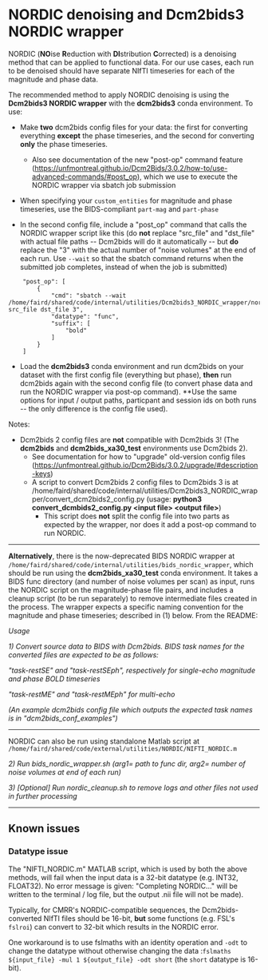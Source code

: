 # NORDIC denoising and Dcm2bids3 NORDIC wrapper

NORDIC (**NO**ise **R**eduction with **DI**stribution **C**orrected) is a denoising method that can be applied to functional data. For our use cases, each run to be denoised should have separate NIfTI timeseries for each of the magnitude and phase data.

The recommended method to apply NORDIC denoising is using the **Dcm2bids3 NORDIC wrapper** with the **dcm2bids3** conda environment. To use:

- Make **two** dcm2bids config files for your data: the first for converting everything **except** the phase timeseries, and the second for converting **only** the phase timeseries.

  - Also see documentation of the new "post-op" command feature (https://unfmontreal.github.io/Dcm2Bids/3.0.2/how-to/use-advanced-commands/#post_op), which we use to execute the NORDIC wrapper via sbatch job submission 
- When specifying your `custom_entities` for magnitude and phase timeseries, use the BIDS-compliant `part-mag` and `part-phase` 
- In the second config file, include a "post_op" command that calls the NORDIC wrapper script like this (do **not** replace "src_file" and "dst_file" with actual file paths -- Dcm2bids will do it automatically -- but **do** replace the "3" with the actual number of "noise volumes" at the end of each run. Use `--wait` so that the sbatch command returns when the submitted job completes, instead of when the job is submitted)
```
    "post_op": [
        {
            "cmd": "sbatch --wait /home/faird/shared/code/internal/utilities/Dcm2bids3_NORDIC_wrapper/nordicsbatch.sh src_file dst_file 3",
            "datatype": "func",
            "suffix": [
                "bold"
            ]
        }
    ]
```
- Load the **dcm2bids3** conda environment and run dcm2bids on your dataset with the first config file (everything but phase), **then** run dcm2bids again with the second config file (to convert phase data and run the NORDIC wrapper via post-op command). **Use the same options for input / output paths, particpant and session ids on both runs -- the only difference is the config file used).

Notes:
- Dcm2bids 2 config files are **not** compatible with Dcm2bids 3! (The **dcm2bids** and **dcm2bids_xa30_test** environments use Dcm2bids 2).
  -  See documentation for how to "upgrade" old-version config files (https://unfmontreal.github.io/Dcm2Bids/3.0.2/upgrade/#description-keys)
  - A script to convert Dcm2bids 2 config files to Dcm2bids 3 is at /home/faird/shared/code/internal/utilities/Dcm2bids3_NORDIC_wrapper/convert_dcm2bids2_config.py (usage: **python3 convert_dcmbids2_config.py \<input file\> \<output file\>**)
    - This script does **not** split the config file into two parts as expected by the wrapper, nor does it add a post-op command to run NORDIC.
---

**Alternatively**, there is the now-deprecated BIDS NORDIC wrapper at `/home/faird/shared/code/internal/utilities/bids_nordic_wrapper`, which should be run using the **dcm2bids_xa30_test** conda environment. It takes a BIDS func directory (and number of noise volumes per scan) as input, runs the NORDIC script on the magnitude-phase file pairs, and includes a cleanup script (to be run separately) to remove intermediate files created in the process. The wrapper expects a specific naming convention for the magnitude and phase timeseries; described in (1) below. From the README:


_Usage_


_1) Convert source data to BIDS with Dcm2bids. BIDS task names for the converted files are expected to be as follows:_


_"task-restSE" and "task-restSEph", respectively for single-echo magnitude and phase BOLD timeseries_


_"task-restME" and "task-restMEph" for multi-echo_


_(An example dcm2bids config file which outputs the expected task names is in "dcm2bids_conf_examples")_

---

NORDIC can also be run using standalone Matlab script at `/home/faird/shared/code/external/utilities/NORDIC/NIFTI_NORDIC.m`
 


_2) Run bids_nordic_wrapper.sh (arg1= path to func dir, arg2= number of noise volumes at end of each run)_


_3) [Optional] Run nordic_cleanup.sh to remove logs and other files not used in further processing_

---

## Known issues

### Datatype issue

The "NIFTI_NORDIC.m" MATLAB script, which is used by both the above methods, will fail when the input data is a 32-bit datatype (e.g. INT32, FLOAT32). No error message is given: "Completing NORDIC..." will be written to the terminal / log file, but the output .nii file will not be made). 

Typically, for CMRR's NORDIC-compatible sequences, the Dcm2bids-converted NIfTI files should be 16-bit, **but** some functions (e.g. FSL's `fslroi`) can convert to 32-bit which results in the NORDIC error.

One workaround is to use fslmaths with an identity operation and `-odt` to change the datatype without otherwise changing the data :`fslmaths ${input_file} -mul 1 ${output_file} -odt short` (the `short` datatype is 16-bit).  

